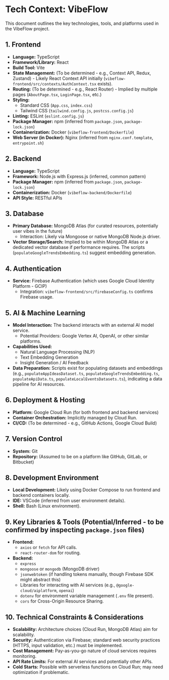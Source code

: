 # Tech Context: VibeFlow

This document outlines the key technologies, tools, and platforms used in the VibeFlow project.

## 1. Frontend
*   **Language:** TypeScript
*   **Framework/Library:** React
*   **Build Tool:** Vite
*   **State Management:** (To be determined - e.g., Context API, Redux, Zustand) - Likely React Context API initially (`vibeflow-frontend/src/contexts/AuthContext.tsx` exists).
*   **Routing:** (To be determined - e.g., React Router) - Implied by multiple pages (`AboutPage.tsx`, `LoginPage.tsx`, etc.)
*   **Styling:**
    *   Standard CSS (`App.css`, `index.css`)
    *   Tailwind CSS (`tailwind.config.js`, `postcss.config.js`)
*   **Linting:** ESLint (`eslint.config.js`)
*   **Package Manager:** npm (inferred from `package.json`, `package-lock.json`)
*   **Containerization:** Docker (`vibeflow-frontend/Dockerfile`)
*   **Web Server (in Docker):** Nginx (inferred from `nginx.conf.template`, `entrypoint.sh`)

## 2. Backend
*   **Language:** TypeScript
*   **Framework:** Node.js with Express.js (inferred, common pattern)
*   **Package Manager:** npm (inferred from `package.json`, `package-lock.json`)
*   **Containerization:** Docker (`vibeflow-backend/Dockerfile`)
*   **API Style:** RESTful APIs

## 3. Database
*   **Primary Database:** MongoDB Atlas (for curated resources, potentially user vibes in the future)
    *   Interaction: Likely via Mongoose or native MongoDB Node.js driver.
*   **Vector Storage/Search:** Implied to be within MongoDB Atlas or a dedicated vector database if performance requires. The scripts (`populateGoogleTrendsEmbedding.ts`) suggest embedding generation.

## 4. Authentication
*   **Service:** Firebase Authentication (which uses Google Cloud Identity Platform - GCIP)
    *   Integration: `vibeflow-frontend/src/firebaseConfig.ts` confirms Firebase usage.

## 5. AI & Machine Learning
*   **Model Interaction:** The backend interacts with an external AI model service.
    *   Potential Providers: Google Vertex AI, OpenAI, or other similar platforms.
*   **Capabilities Used:**
    *   Natural Language Processing (NLP)
    *   Text Embedding Generation
    *   Insight Generation / AI Feedback
*   **Data Preparation:** Scripts exist for populating datasets and embeddings (e.g., `populateAppIdeasDataset.ts`, `populateGoogleTrendsEmbedding.ts`, `populateApiData.ts`, `populateLocalEventsDatasets.ts`), indicating a data pipeline for AI resources.

## 6. Deployment & Hosting
*   **Platform:** Google Cloud Run (for both frontend and backend services)
*   **Container Orchestration:** Implicitly managed by Cloud Run.
*   **CI/CD:** (To be determined - e.g., GitHub Actions, Google Cloud Build)

## 7. Version Control
*   **System:** Git
*   **Repository:** (Assumed to be on a platform like GitHub, GitLab, or Bitbucket)

## 8. Development Environment
*   **Local Development:** Likely using Docker Compose to run frontend and backend containers locally.
*   **IDE:** VSCode (inferred from user environment details).
*   **Shell:** Bash (Linux environment).

## 9. Key Libraries & Tools (Potential/Inferred - to be confirmed by inspecting `package.json` files)
*   **Frontend:**
    *   `axios` or `fetch` for API calls.
    *   `react-router-dom` for routing.
*   **Backend:**
    *   `express`
    *   `mongoose` or `mongodb` (MongoDB driver)
    *   `jsonwebtoken` (if handling tokens manually, though Firebase SDK might abstract this)
    *   Libraries for interacting with AI services (e.g., `@google-cloud/aiplatform`, `openai`)
    *   `dotenv` for environment variable management (`.env` file present).
    *   `cors` for Cross-Origin Resource Sharing.

## 10. Technical Constraints & Considerations
*   **Scalability:** Architecture choices (Cloud Run, MongoDB Atlas) aim for scalability.
*   **Security:** Authentication via Firebase; standard web security practices (HTTPS, input validation, etc.) must be implemented.
*   **Cost Management:** Pay-as-you-go nature of cloud services requires monitoring.
*   **API Rate Limits:** For external AI services and potentially other APIs.
*   **Cold Starts:** Possible with serverless functions on Cloud Run; may need optimization if problematic.
